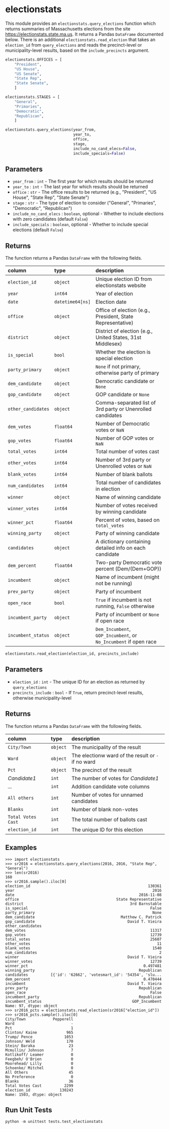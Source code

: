 # electionstats

This module provides an `electionstats.query_elections` function which
returns summaries of Massachusetts elections from the site
<https://electionstats.state.ma.us>. It returns a Pandas `DataFrame`
documented below. There is an additional `electionstats.read_election`
that takes an `election_id` from `query_elections` and reads the
precinct-level or municipality-level results, based on the
`include_precincts` argument.

```python
electionstats.OFFICES = [
    "President",
    "US House",
    "US Senate",
    "State Rep",
    "State Senate",
    ]

electionstats.STAGES = [
    "General",
    "Primaries",
    "Democratic",
    "Republican",
    ]

electionstats.query_elections(year_from,
                              year_to,
                              office,
                              stage,
                              include_no_cand_elecs=False,
                              include_specials=False)
```

## Parameters

- `year_from` : `int` - The first year for which results should be returned
- `year_to` : `int` - The last year for which results should be returned
- `office` : `str` - The office results to be returned (e.g., "President", "US House", "State Rep", "State Senate")
- `stage` : `str` - The type of election to consider ("General", "Primaries", "Democratic", "Republican")
- `include_no_cand_elecs` : `boolean`, optional - Whether to include elections with zero candidates (default `False`)
- `include_specials` : `boolean`, optional -  Whether to include special elections (default `False`)

## Returns

The function returns a Pandas `DataFrame` with the following fields.

| column           | type    | description      |
|:-----------------|:--------|:-----------------|
| `election_id`      | `object`  | Unique election ID from electionstats website      |
| `year`             | `int64`   | Year of election             |
| `date`             | `datetime64[ns]`  | Election date             |
| `office`           | `object`  | Office of election (e.g., President, State Representative)           |
| `district`         | `object`  | District of election (e.g., United States, 31st Middlesex)         |
| `is_special`       | `bool`    | Whether the election is special election       |
| `party_primary`    | `object`  | `None` if not primary, otherwise party of primary    |
| `dem_candidate`    | `object`  | Democratic candidate or `None`    |
| `gop_candidate`    | `object`  | GOP candidate or `None`    |
| `other_candidates` | `object`  | Comma-separated list of 3rd party or Unenrolled candidates |
| `dem_votes`        | `float64` | Number of Democratic votes or `NaN`        |
| `gop_votes`        | `float64` | Number of GOP votes or `NaN`        |
| `total_votes`      | `int64`   | Total number of votes cast      |
| `other_votes`      | `int64`   | Number of 3rd party or Unenrolled votes or `NaN`      |
| `blank_votes`      | `int64`   | Number of blank ballots      |
| `num_candidates`   | `int64`   | Total number of candidates in election   |
| `winner`           | `object`  | Name of winning candidate           |
| `winner_votes`     | `int64`   | Number of votes received by winning candidate     |
| `winner_pct`       | `float64` | Percent of votes, based on `total_votes`       |
| `winning_party`    | `object`  | Party of winning candidate    |
| `candidates`       | `object`  | A dictionary containing detailed info on each candidate       |
| `dem_percent`      | `float64` | Two-party Democratic vote percent (Dem/(Dem+GOP))      |
| `incumbent`        | `object`  | Name of incumbent (might not be running)        |
| `prev_party`       | `object`  | Party of incumbent       |
| `open_race`        | `bool`    | `True` if incumbent is not running, `False` otherwise        |
| `incumbent_party`  | `object`  | Party of incumbent or `None` if open race  |
| `incumbent_status` | `object`  | `Dem_Incumbent`, `GOP_Incumbent`, or `No_Incumbent` if open race |

```python
electionstats.read_election(election_id, precincts_include)
```

## Parameters

- `election_id` : `int` - The unique ID for an election as returned by `query_elections`
- `precincts_include` : `bool` - If `True`, return precinct-level results, otherwise municipality-level

## Returns

The function returns a Pandas `DataFrame` with the following fields.

| column | type | description |
|:-----------------|:--------|:-----------------|
| `City/Town` | `object` | The municipality of the result |
| `Ward` | `object` | The electionw ward of the result or `-` if no ward |
| `Pct` | `object` | The precinct of the result |
| *Candidate1* | `int` | The number of votes for *Candidate1* |
| *...* | `int` | Addition candidate vote columns |
| `All others` | `int` | Number of votes for unnamed candidates |
| `Blanks` | `int` | Number of blank non-votes |
| `Total Votes Cast` | `int` | The total number of ballots cast |
| `election_id` | `int` | The unique ID for this election |

## Examples

```
>>> import electionstats
>>> sr2016 = electionstats.query_elections(2016, 2016, "State Rep", "General")
>>> len(sr2016)
160
>>> sr2016.sample().iloc[0]
election_id                                                    130361
year                                                             2016
date                                                       2016-11-08
office                                           State Representative
district                                               3rd Barnstable
is_special                                                      False
party_primary                                                    None
dem_candidate                                      Matthew C. Patrick
gop_candidate                                         David T. Vieira
other_candidates                                                     
dem_votes                                                       11317
gop_votes                                                       12739
total_votes                                                     25607
other_votes                                                        11
blank_votes                                                      1540
num_candidates                                                      2
winner                                                David T. Vieira
winner_votes                                                    12739
winner_pct                                                   0.497481
winning_party                                              Republican
candidates          [{'id': '62662', 'votesmart_id': '54354', 'slu...
dem_percent                                                  0.470444
incumbent                                             David T. Vieira
prev_party                                                 Republican
open_race                                                       False
incumbent_party                                            Republican
incumbent_status                                        GOP_Incumbent
Name: 97, dtype: object
>>> sr2016_pcts = electionstats.read_election(sr2016["election_id"])
>>> sr2016_pcts.sample().iloc[0]
City/Town            Pepperell
Ward                         -
Pct                          1
Clinton/ Kaine             965
Trump/ Pence              1053
Johnson/ Weld              170
Stein/ Baraka               23
Mcmullin/ Johnson            7
Kotlikoff/ Leamer            0
Feegbeh/ O'Brien             0
Moorehead/ Lilly             0
Schoenke/ Mitchel            0
All Others                  45
No Preference                0
Blanks                      36
Total Votes Cast          2299
election_id             130243
Name: 1503, dtype: object
```

## Run Unit Tests

```python
python -m unittest tests.test_electionstats
```
